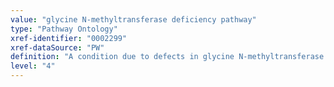 ```yaml
---
value: "glycine N-methyltransferase deficiency pathway"
type: "Pathway Ontology"
xref-identifier: "0002299"
xref-dataSource: "PW"
definition: "A condition due to defects in glycine N-methyltransferase (GNMT). As a component of methionine, homocysteine and folate metabolism among others, the defective enzyme potentially disrupts many metabolic pathways."
level: "4"
---
```

